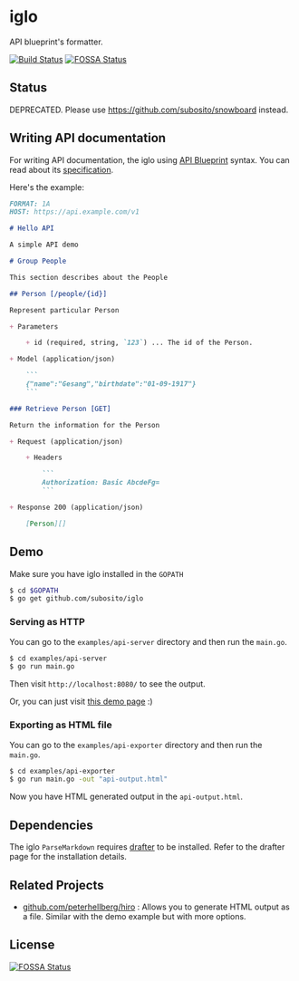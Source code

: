 # iglo

API blueprint's formatter.

[![Build Status](https://travis-ci.org/subosito/iglo.svg?branch=master)](https://travis-ci.org/subosito/iglo)
[![FOSSA Status](https://app.fossa.com/api/projects/git%2Bgithub.com%2Ftalrasha%2Figlo.svg?type=shield)](https://app.fossa.com/projects/git%2Bgithub.com%2Ftalrasha%2Figlo?ref=badge_shield)

## Status

DEPRECATED. Please use https://github.com/subosito/snowboard instead.

## Writing API documentation

For writing API documentation, the iglo using [API Blueprint](http://apiblueprint.org/) syntax. You can read about its [specification](https://github.com/apiaryio/api-blueprint/blob/master/API%20Blueprint%20Specification.md).

Here's the example:

```markdown
FORMAT: 1A
HOST: https://api.example.com/v1

# Hello API

A simple API demo

# Group People

This section describes about the People

## Person [/people/{id}]

Represent particular Person

+ Parameters

    + id (required, string, `123`) ... The id of the Person.

+ Model (application/json)

    ```
    {"name":"Gesang","birthdate":"01-09-1917"}
    ```

### Retrieve Person [GET]

Return the information for the Person

+ Request (application/json)

    + Headers

        ```
        Authorization: Basic AbcdeFg=
        ```

+ Response 200 (application/json)

    [Person][]

```

## Demo

Make sure you have iglo installed in the `GOPATH`

```bash
$ cd $GOPATH
$ go get github.com/subosito/iglo
```

### Serving as HTTP

You can go to the `examples/api-server` directory and then run the `main.go`.

```bash
$ cd examples/api-server
$ go run main.go
```

Then visit `http://localhost:8080/` to see the output.

Or, you can just visit [this demo page](http://htmlpreview.github.io/?https://gist.github.com/subosito/6725894/raw/523f354769841728ede913e1a6d93bd593ef0a3e/iglo-preview.html) :)

### Exporting as HTML file

You can go to the `examples/api-exporter` directory and then run the `main.go`.

```bash
$ cd examples/api-exporter
$ go run main.go -out "api-output.html"
```

Now you have HTML generated output in the `api-output.html`.

## Dependencies

The iglo `ParseMarkdown` requires [drafter](https://github.com/apiaryio/drafter) to be installed. Refer to the drafter page for the installation details.

## Related Projects

- [github.com/peterhellberg/hiro](https://github.com/peterhellberg/hiro) : Allows you to generate HTML output as a file. Similar with the demo example but with more options.


## License
[![FOSSA Status](https://app.fossa.com/api/projects/git%2Bgithub.com%2Ftalrasha%2Figlo.svg?type=large)](https://app.fossa.com/projects/git%2Bgithub.com%2Ftalrasha%2Figlo?ref=badge_large)